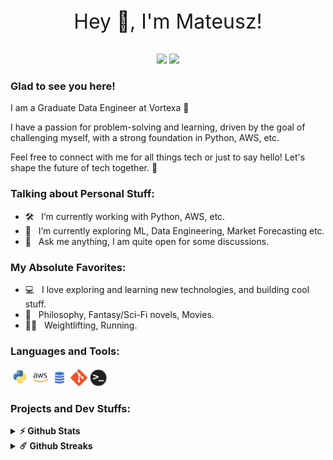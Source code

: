 <p align="center" style="font-size: 32px;">
    Hey 👋, I'm Mateusz! 
</p>

<p align="center">
  <a href="https://www.linkedin.com/in/mfgrzybowski/" target="_blank"><img src="https://img.shields.io/badge/-LinkedIn-0e76a8?style=flat-square&logo=Linkedin&logoColor=white"></a>
  <a href="https://mattg-bci.github.io/Personal-Website/" target="_blank"><img src="https://img.shields.io/badge/My%20Website-8A2BE2"></a>
</p>

### Glad to see you here!

I am a Graduate Data Engineer at Vortexa 🚀

I have a passion for problem-solving and learning, driven by the goal of challenging myself, with a strong foundation in Python, AWS, etc.

Feel free to connect with me for all things tech or just to say hello! Let's shape the future of tech together. 🌟

### Talking about Personal Stuff:

- 🛠 &nbsp; I’m currently working with Python, AWS, etc.
- 🚀 &nbsp; I’m currently exploring ML, Data Engineering, Market Forecasting etc.
- 💬 &nbsp; Ask me anything, I am quite open for some discussions.

### My Absolute Favorites:

- 💻 &nbsp; I love exploring and learning new technologies, and building cool stuff.
- 📰 &nbsp; Philosophy, Fantasy/Sci-Fi novels, Movies.
- 🏋️‍♀️ &nbsp; Weightlifting, Running.

### Languages and Tools:

<code><img height="30" src="https://raw.githubusercontent.com/github/explore/80688e429a7d4ef2fca1e82350fe8e3517d3494d/topics/python/python.png" alt="python"></code>
<code><img height="27" src="https://raw.githubusercontent.com/github/explore/80688e429a7d4ef2fca1e82350fe8e3517d3494d/topics/aws/aws.png" alt="aws"></code>
<code><img height="27" src="https://raw.githubusercontent.com/github/explore/80688e429a7d4ef2fca1e82350fe8e3517d3494d/topics/sql/sql.png" alt="sql"></code>
<code><img height="27" src="https://raw.githubusercontent.com/devicons/devicon/master/icons/git/git-original.svg" alt="git"></code>
<code><img height="27" src="https://raw.githubusercontent.com/github/explore/80688e429a7d4ef2fca1e82350fe8e3517d3494d/topics/terminal/terminal.png" alt="terminal"></code>

### Projects and Dev Stuffs:

<details>
  <summary><b>⚡ Github Stats</b></summary>

  <br />
  <img height="180em" src="https://github-readme-stats.vercel.app/api?username=MattG-bci&show_icons=true&hide_border=true&&count_private=true&include_all_commits=true" />
  <img height="180em" src="https://github-readme-stats.vercel.app/api/top-langs/?username=MattG-bci&exclude_repo=KNN-Image-Classification&show_icons=true&hide_border=true&layout=compact&langs_count=8"/>
</details>

<details>
  <summary><b>☄️ Github Streaks</b></summary>

  <br />
  <img height="180em" src="https://github-readme-streak-stats.herokuapp.com/?user=MattG-bci&hide_border=true" />
</details>

